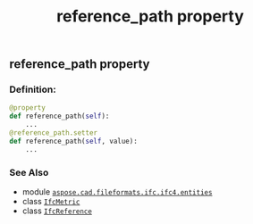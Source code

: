 ﻿---
title: reference_path property
second_title: Aspose.CAD for Python via .NET API References
description: 
type: docs
weight: 140
url: /python-net/aspose.cad.fileformats.ifc.ifc4.entities/ifcmetric/reference_path/
is_root: false
---

## reference_path property

### Definition:
```python
@property
def reference_path(self):
    ...
@reference_path.setter
def reference_path(self, value):
    ...
```

### See Also
* module [`aspose.cad.fileformats.ifc.ifc4.entities`](../../)
* class [`IfcMetric`](/cad/python-net/aspose.cad.fileformats.ifc.ifc4.entities/ifcmetric)
* class [`IfcReference`](/cad/python-net/aspose.cad.fileformats.ifc.ifc4.entities/ifcreference)
